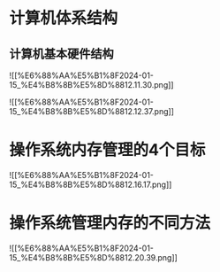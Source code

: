 # 计算机体系结构

## 计算机基本硬件结构

![[%E6%88%AA%E5%B1%8F2024-01-15_%E4%B8%8B%E5%8D%8812.11.30.png]]

![[%E6%88%AA%E5%B1%8F2024-01-15_%E4%B8%8B%E5%8D%8812.12.37.png]]

  

# 操作系统内存管理的4个目标

![[%E6%88%AA%E5%B1%8F2024-01-15_%E4%B8%8B%E5%8D%8812.16.17.png]]

# 操作系统管理内存的不同方法

![[%E6%88%AA%E5%B1%8F2024-01-15_%E4%B8%8B%E5%8D%8812.20.39.png]]